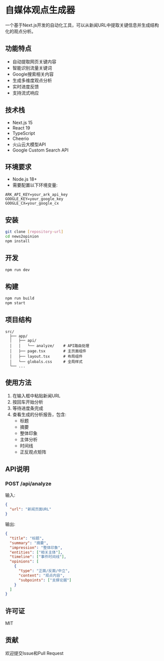 # 自媒体观点生成器

一个基于Next.js开发的自动化工具，可以从新闻URL中提取关键信息并生成结构化的观点分析。

## 功能特点

- 自动提取网页关键内容
- 智能识别流量关键词
- Google搜索相关内容
- 生成多维度观点分析
- 实时进度反馈
- 支持流式响应

## 技术栈

- Next.js 15
- React 19
- TypeScript
- Cheerio
- 火山云大模型API
- Google Custom Search API

## 环境要求

- Node.js 18+
- 需要配置以下环境变量:

```1:3:example.env
ARK_API_KEY=your_ark_api_key
GOOGLE_KEY=your_google_key
GOOGLE_CX=your_google_cx
```


## 安装

```bash
git clone [repository-url]
cd news2opinion
npm install
```

## 开发

```bash
npm run dev
```

## 构建

```bash
npm run build
npm start
```

## 项目结构

```
src/
  ├── app/
  │   ├── api/
  │   │   └── analyze/    # API路由处理
  │   ├── page.tsx        # 主页面组件
  │   ├── layout.tsx      # 布局组件
  │   └── globals.css     # 全局样式
  └── ...
```

## 使用方法

1. 在输入框中粘贴新闻URL
2. 按回车开始分析
3. 等待进度条完成
4. 查看生成的分析报告，包含:
   - 标题
   - 摘要
   - 整体印象
   - 主体分析
   - 时间线
   - 正反观点矩阵

## API说明

### POST /api/analyze

输入:
```json
{
  "url": "新闻页面URL"
}
```

输出:
```json
{
  "title": "标题",
  "summary": "摘要",
  "impression": "整体印象",
  "entities": ["相关主体"],
  "timeline": ["事件时间线"],
  "opinions": [
    {
      "type": "正面/反面/中立",
      "content": "观点内容",
      "subpoints": ["支撑论据"]
    }
  ]
}
```

## 许可证

MIT

## 贡献

欢迎提交Issue和Pull Request
